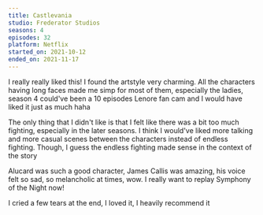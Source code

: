 ```yaml
---
title: Castlevania
studio: Frederator Studios
seasons: 4
episodes: 32
platform: Netflix
started_on: 2021-10-12
ended_on: 2021-11-17
---
```


I really really liked this! I found the artstyle very charming. All the characters having long faces made me simp for most of them, especially the ladies, season 4 could've been a 10 episodes Lenore fan cam and I would have liked it just as much haha

The only thing that I didn't like is that I felt like there was a bit too much fighting, especially in the later seasons. I think I would've liked more talking and more casual scenes between the characters instead of endless fighting. Though, I guess the endless fighting made sense in the context of the story

Alucard was such a good character, James Callis was amazing, his voice felt so sad, so melancholic at times, wow. I really want to replay Symphony of the Night now!

I cried a few tears at the end, I loved it, I heavily recommend it
